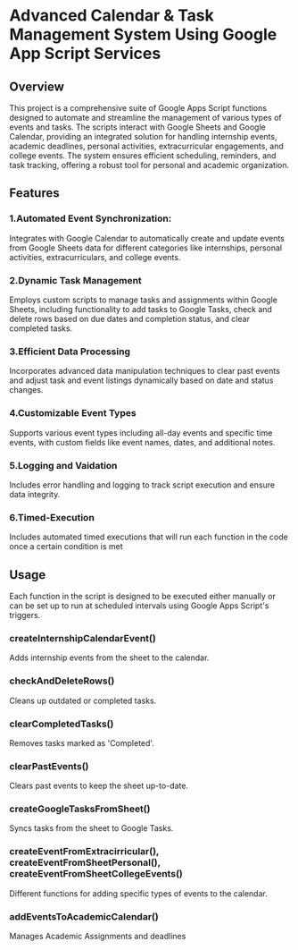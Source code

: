 # Advanced Calendar & Task Management System Using Google App Script Services

## Overview
This project is a comprehensive suite of Google Apps Script functions designed to automate and streamline the management of various types of events and tasks. The scripts interact with Google Sheets and Google Calendar, providing an integrated solution for handling internship events, academic deadlines, personal activities, extracurricular engagements, and college events. The system ensures efficient scheduling, reminders, and task tracking, offering a robust tool for personal and academic organization.

## Features
### 1.Automated Event Synchronization: 
Integrates with Google Calendar to automatically create and update events from Google Sheets data for different categories like internships, personal activities, extracurriculars, and college events.

### 2.Dynamic Task Management
Employs custom scripts to manage tasks and assignments within Google Sheets, including functionality to add tasks to Google Tasks, check and delete rows based on due dates and completion status, and clear completed tasks.

### 3.Efficient Data Processing
Incorporates advanced data manipulation techniques to clear past events and adjust task and event listings dynamically based on date and status changes.

### 4.Customizable Event Types
Supports various event types including all-day events and specific time events, with custom fields like event names, dates, and additional notes.

### 5.Logging and Vaidation
Includes error handling and logging to track script execution and ensure data integrity.

### 6.Timed-Execution
Includes automated timed executions that will run each function in the code once a certain condition is met

## Usage
Each function in the script is designed to be executed either manually or can be set up to run at scheduled intervals using Google Apps Script's triggers.

### createInternshipCalendarEvent()
Adds internship events from the sheet to the calendar.

### checkAndDeleteRows()
Cleans up outdated or completed tasks.

### clearCompletedTasks()
Removes tasks marked as 'Completed'.

### clearPastEvents()
Clears past events to keep the sheet up-to-date.

### createGoogleTasksFromSheet()
Syncs tasks from the sheet to Google Tasks.

### createEventFromExtracirricular(), createEventFromSheetPersonal(), createEventFromSheetCollegeEvents()
Different functions for adding specific types of events to the calendar.

### addEventsToAcademicCalendar()
Manages Academic Assignments and deadlines
